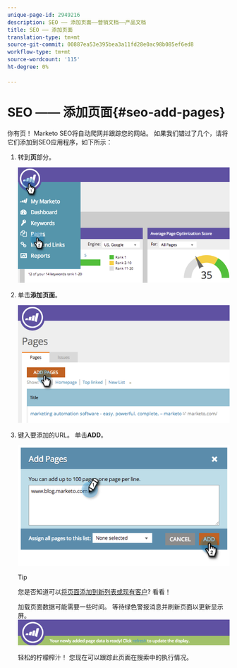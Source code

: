 ```yaml
---
unique-page-id: 2949216
description: SEO —— 添加页面——营销文档——产品文档
title: SEO —— 添加页面
translation-type: tm+mt
source-git-commit: 00887ea53e395bea3a11fd28e0ac98b085ef6ed8
workflow-type: tm+mt
source-wordcount: '115'
ht-degree: 0%

---
```



# SEO —— 添加页面{#seo-add-pages}

你有页！ Marketo SEO将自动爬网并跟踪您的网站。 如果我们错过了几个，请将它们添加到SEO应用程序，如下所示：

1. 转到&#x200B;**页**&#x200B;部分。

   ![](assets/image2014-9-18-12-3a55-3a19.png)

1. 单击&#x200B;**添加页面**。

   ![](assets/image2014-9-18-12-3a55-3a53.png)

1. 键入要添加的URL。 单击&#x200B;**ADD**。

   ![](assets/image2014-9-18-12-3a56-3a15.png)

   >[!TIP]
   >
   >您是否知道可以[将页面添加到新列表或现有客户](../../../../product-docs/additional-apps/seo/understanding-seo/seo-managing-lists.md)? 看看！

   加载页面数据可能需要一些时间。 等待绿色警报消息并刷新页面以更新显示屏。
   ![](assets/image2014-9-18-12-3a57-3a10.png)

   轻松的柠檬榨汁！ 您现在可以跟踪此页面在搜索中的执行情况。

